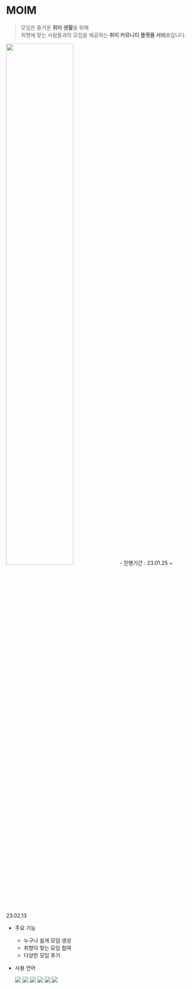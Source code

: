 # MOIM
>모임은 즐거운 <strong>취미 생활</strong>을 위해<br>
취향에 맞는 사람들과의 모임을 제공하는 <strong>취미 커뮤니티 플랫폼 서비스</strong>입니다.


<img src="https://user-images.githubusercontent.com/121777490/234072658-a4c20363-7937-4236-b860-7932518f7885.png" width="60%" height="60%"/>
- 진행기간 : 23.01.25 ~ 23.02.13

- 주요 기능
  - 누구나 쉽게 모임 생성 
  - 취향이 맞는 모임 참여
  - 다양한 모임 후기

- 사용 언어

  <img src="https://img.shields.io/badge/java-007396?style=for-the-badge&logo=java&logoColor=white">
  <img src="https://img.shields.io/badge/oracle-F80000?style=for-the-badge&logo=oracle&logoColor=white"> 
  <img src="https://img.shields.io/badge/apache tomcat-F8DC75?style=for-the-badge&logo=apachetomcat&logoColor=white">
  <img src="https://img.shields.io/badge/javascript-F7DF1E?style=for-the-badge&logo=javascript&logoColor=black">
  <img src="https://img.shields.io/badge/html5-E34F26?style=for-the-badge&logo=html5&logoColor=white">
  <img src="https://img.shields.io/badge/css-1572B6?style=for-the-badge&logo=css3&logoColor=white"> 
   
